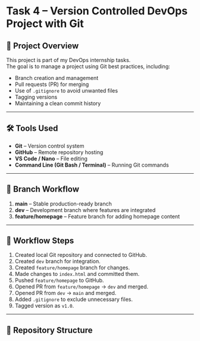 # Task 4 – Version Controlled DevOps Project with Git

## 📌 Project Overview
This project is part of my DevOps internship tasks.  
The goal is to manage a project using Git best practices, including:
- Branch creation and management
- Pull requests (PR) for merging
- Use of `.gitignore` to avoid unwanted files
- Tagging versions
- Maintaining a clean commit history

---

## 🛠️ Tools Used
- **Git** – Version control system
- **GitHub** – Remote repository hosting
- **VS Code / Nano** – File editing
- **Command Line (Git Bash / Terminal)** – Running Git commands

---

## 🌿 Branch Workflow
1. **main** – Stable production-ready branch
2. **dev** – Development branch where features are integrated
3. **feature/homepage** – Feature branch for adding homepage content

---

## 🔄 Workflow Steps
1. Created local Git repository and connected to GitHub.
2. Created `dev` branch for integration.
3. Created `feature/homepage` branch for changes.
4. Made changes to `index.html` and committed them.
5. Pushed `feature/homepage` to GitHub.
6. Opened PR from `feature/homepage` → `dev` and merged.
7. Opened PR from `dev` → `main` and merged.
8. Added `.gitignore` to exclude unnecessary files.
9. Tagged version as `v1.0`.

---

## 📂 Repository Structure
